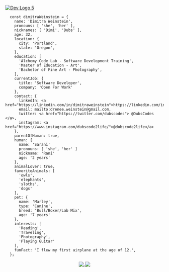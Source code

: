 <!--
**dimitraweinstein/dimitraweinstein** is a ✨ _special_ ✨ repository because its `README.md` (this file) appears on your GitHub profile.
-->

<a href="https://dubscodes.tech">
  
![Dev Logo 5](https://user-images.githubusercontent.com/79294391/131950581-27617a17-8119-4acd-90d7-7977b090f528.png)
  
</a>

  ```
    const dimitraWeinstein = {
      name: 'Dimitra Weinstein',
      pronouns: [ 'she', 'her' ],
      nicknames: [ 'Dimi', 'Dubs' ],
      age: 32,
      location: {
        city: 'Portland',
        state: 'Oregon',
      },
      education: [ 
        'Alchemy Code Lab - Software Development Training', 
        'Master of Education - Art',
        'Bachelor of Fine Art - Photography', 
      ],
      currentJob: {
        title: 'Software Developer',
        company: 'Open For Work'
      },
      contact: {
        linkedIn: <a href="https://linkedin.com/in/dimitraweinstein">https://linkedin.com/in/dimitraweinstein</a>,
        email: mailto:drenee.weinstein@gmail.com,
        twitter: <a href="https://twitter.com/dubscodes"> @DubsCodes </a>,
        instagram: <a href="https://www.instagram.com/dubscode2life/">@dubscode2life</a>
      },
      parentOfHuman: true,
      human: {
        name: 'Sarani'
        pronouns: [ 'she', 'her' ]
        nickname: 'Rani'
        age: '2 years'
      },
      animalLover: true,
      favoriteAnimals: [
        'owls',
        'elephants',
        'sloths',
        'dogs'
      ],
      pet: {
        name: 'Marley',
        type: 'Canine',
        breed: 'Bull/Boxer/Lab Mix',
        age: '7 years'
      },
      interests: [
        'Reading',
        'Traveling',
        'Photography',
        'Playing Guitar'
      ],
      funFact: 'I flew my first airplane at the age of 12.',
    };
 ```
 
<div align="center">
  <a href="https://github.com/dimitraweinstein/github-readme-stats">
    <img align="center" src="https://github-readme-stats.vercel.app/api?username=dimitraweinstein&count_private=true&show_icons=true&theme=radical" />
  </a>
  <a href="https://github.com/dimitraweinstein/top-langs">
    <img align="center" src="https://github-readme-stats.vercel.app/api/top-langs/?username=dimitraweinstein&layout=compact&theme=radical&show_icons=true&card_width=450" />
  </a>
</div>


